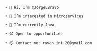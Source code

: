     • 👋 Hi, I’m @JorgeLBravo

    • 👀 I’m interested in Microservices

    • 🌱 I’m currently Java

    • 😎 Open to opportunities

    • 📫 Contact me: raven.int.20@gmail.com

<!---
JorgeLBravo/JorgeLBravo is a ✨ special ✨ repository because its `README.md` (this file) appears on your GitHub profile.
You can click the Preview link to take a look at your changes.
--->
